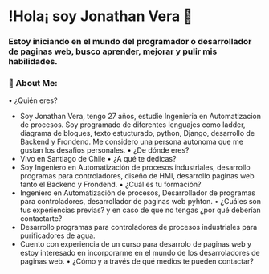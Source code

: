 # !Hola¡ soy Jonathan Vera 👋

### Estoy iniciando en el mundo del programador o desarrollador de paginas web, busco aprender, mejorar y pulir mis habilidades.

### 🤵 About Me:
• ¿Quién eres?
- Soy Jonathan Vera, tengo 27 años, estudie Ingenieria en Automatizacion de procesos. Soy programado de diferentes lenguajes como ladder, diagrama de bloques, texto estucturado, python, Django, desarrollo de Backend y Frondend. Me considero una persona autonoma que me gustan los desafios personales. 
•	 ¿De dónde eres? 
- Vivo en Santiago de Chile
•	¿A qué te dedicas?
- Soy Ingeniero en Automatización de procesos industriales, desarrollo programas para controladores, diseño de HMI, desarrollo paginas web tanto el Backend y Frondend.
•	 ¿Cuál es tu formación?
- Ingeniero en Automatización de procesos, Desarrollador de programas para controladores, desarrollador de paginas web pyhton.
•	¿Cuáles son tus experiencias previas? y en caso de que no tengas ¿por qué deberían contactarte?
- Desarrollo programas para controladores de procesos industriales para purificadores de agua.
- Cuento con experiencia de un curso para desarrolo de paginas web y estoy interesado en incorporarme en el mundo de los desarroladores de paginas web.
•	¿Cómo y a través de qué medios te pueden contactar?

